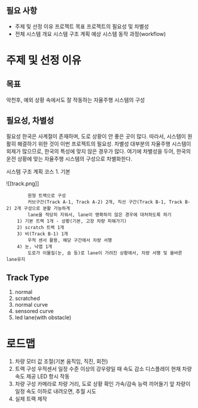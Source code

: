 ## 필요 사항
- 주제 및 선정 이유
	프로젝트 목표
	프로젝트의 필요성 및 차별성
- 전체 시스템 개요
	시스템 구조 계획
	예상 시스템 동작 과정(workflow)

# 주제 및 선정 이유
## 목표
악천후, 예외 상황 속에서도 잘 작동하는 자율주행 시스템의 구성
## 필요성, 차별성
필요성
	한국은 사계절이 존재하며, 도로 상황이 안 좋은 곳이 많다.
	따라서, 시스템이 원활히 해결하기 위한 것이 이번 프로젝트의 필요성.
차별성
	대부분의 자율주행 시스템이 외제가 많으므로, 한국의 특성에 맞지 않은 경우가 많다. 여기에 차별성을 두어, 한국의 운전 상황에 맞는 자율주행 시스템의 구성으로 차별화한다.

시스템 구조 계획
	코스
		1. 기본
  
![[track.png]]

			원형 트랙으로 구성
			커브구간(Track A-1, Track A-2) 2개, 직선 구간(Track B-1, Track B-2) 2개 구성으로 분활 가능하게
			lane을 적당히 지워서, lane이 명확하지 않은 경우에 대처하도록 하기
		1) 기본 트랙 1개 - 상황(기본, 고장 차량 피해가기)
		2) scratch 트랙 1개
		3) 비(Track B-1) 1개
			우적 센서 활용, 해당 구간에서 차량 서행 
		4) 눈, 낙엽 1개
			도로가 이물질(눈, 솜 등)로 lane이 가려진 상황에서, 차량 서행 및 올바른 lane유지

## Track Type
1. normal
2. scratched
3. normal curve
4. sensored curve
5. led lane(with obstacle)

# 로드맵
1. 차량 모터 값 조절(기본 움직임, 직진, 회전)
2. 트랙 구성
	우적센서
		일정 수준 이상의 강우량일 때 속도 감소
	디스플레이
		현재 차량 속도 제공
	LED
		항시 작동
3. 차량 구성
	카메라로 차량 거리, 도로 상황 확인
	가속/감속 능력
	끼어들기
		앞 차량이 일정 속도 이하로 내려오면, 추월 시도
4. 실제 트랙 제작
